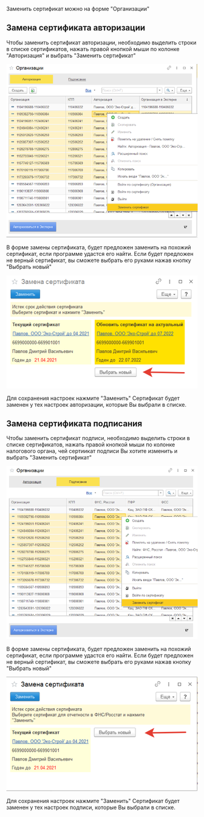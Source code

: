 Заменить сертификат можно на форме "Организации"

## Замена сертификата авторизации
Чтобы заменить сертификат авторизации, необходимо выделить строки в списке сертификатов, нажать правой кнопкой мыши по колонке "Авторизация" и выбрать "Заменить сертификат" 

![change-sert-0](img/change-sert-0.png)

В форме замены сертификата, будет предложен заменить на похожий сертификат, если программе удастся его найти. Если будет предложен не верный сертификат, вы сможете выбрать его руками нажав кнопку "Выбрать новый"

![change-sert-1](img/change-sert-1.png)

Для сохранения настроек нажмите "Заменить"
Сертификат будет заменен у тех настроек авторизации, которые Вы выбрали в списке.

## Замена сертификата подписания
Чтобы заменить сертификат подписи, необходимо выделить строки в списке сертификатов, нажать правой кнопкой мыши по колонке налогового органа, чей сертиикат подписи Вы хотите изменить и выбрать "Заменить сертификат" 

![change-sert-2](img/change-sert-2.png)

В форме замены сертификата, будет предложен заменить на похожий сертификат, если программе удастся его найти. Если будет предложен не верный сертификат, вы сможете выбрать его руками нажав кнопку "Выбрать новый"

![change-sert-3](img/change-sert-3.png)

Для сохранения настроек нажмите "Заменить"
Сертификат будет заменен у тех настроек подписи, которые Вы выбрали в списке.